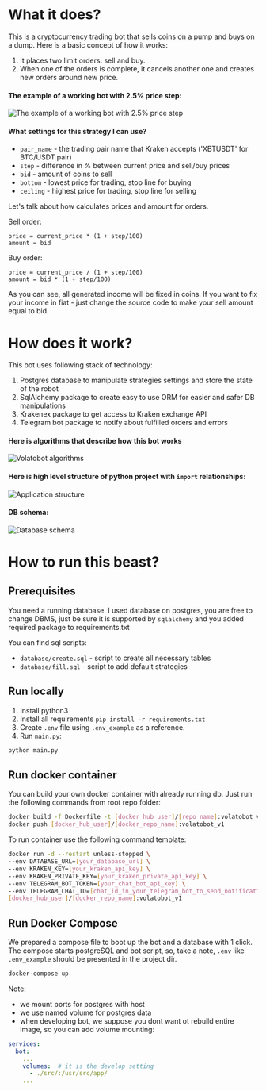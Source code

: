 # What it does?
This is a cryptocurrency trading bot that sells coins on a pump and buys on a dump.
Here is a basic concept of how it works:
1. It places two limit orders: sell and buy.
1. When one of the orders is complete, it cancels another one and creates new orders around new price.

#### The example of a working bot with 2.5% price step:
![The example of a working bot with 2.5% price step](docs/example_of_work.jpg)

#### What settings for this strategy I can use?
- `pair_name` - the trading pair name that Kraken accepts ('XBTUSDT' for BTC/USDT pair)
- `step` - difference in % between current price and sell/buy prices
- `bid` - amount of coins to sell
- `bottom` - lowest price for trading, stop line for buying
- `ceiling` - highest price for trading, stop line for selling

Let's talk about how calculates prices and amount for orders.

Sell order:
```
price = current_price * (1 + step/100)
amount = bid
```
Buy order:
```
price = current_price / (1 + step/100)
amount = bid * (1 + step/100)
```
As you can see, all generated income will be fixed in coins.
If you want to fix your income in fiat - just change the source code to make your sell amount equal to bid.

# How does it work?
This bot uses following stack of technology:
1. Postgres database to manipulate strategies settings and store the state of the robot
1. SqlAlchemy package to create easy to use ORM for easier and safer DB manipulations
1. Krakenex package to get access to Kraken exchange API
1. Telegram bot package to notify about fulfilled orders and errors

#### Here is algorithms that describe how this bot works
![Volatobot algorithms](docs/Volatobot.svg)

#### Here is high level structure of python project with `import` relationships:
![Application structure](docs/application_structure.svg)

#### DB schema:
![Database schema](docs/db_schema.svg)

# How to run this beast?

## Prerequisites
You need a running database. I used database on postgres, you are free to change DBMS, just be sure it is 
supported by `sqlalchemy` and you added required package to requirements.txt

You can find sql scripts:
- `database/create.sql` - script to create all necessary tables
- `database/fill.sql` - script to add default strategies

## Run locally
1. Install python3
1. Install all requirements ```pip install -r requirements.txt```
1. Create `.env` file using `.env_example` as a reference. 
1. Run `main.py`:
```bash
python main.py
```

## Run docker container
You can build your own docker container with already running db.
Just run the following commands from root repo folder:
```bash
docker build -f Dockerfile -t [docker_hub_user]/[repo_name]:volatobot_v1 .
docker push [docker_hub_user]/[docker_repo_name]:volatobot_v1
```

To run container use the following command template:

```bash
docker run -d --restart unless-stopped \
--env DATABASE_URL=[your_database_url] \
--env KRAKEN_KEY=[your_kraken_api_key] \
--env KRAKEN_PRIVATE_KEY=[your_kraken_private_api_key] \
--env TELEGRAM_BOT_TOKEN=[your_chat_bot_api_key] \
--env TELEGRAM_CHAT_ID=[chat_id_in_your_telegram_bot_to_send_notifications] \
[docker_hub_user]/[docker_repo_name]:volatobot_v1
```

## Run Docker Compose
We prepared a compose file to boot up the bot and a database with 1 click.
The compose starts postgreSQL and bot script, so, take a note, `.env` like `.env_example` should be presented in the project dir.

```bash
docker-compose up
```

Note:
- we mount ports for postgres with host
- we use named volume for postgres data
- when developing bot, we suppose you dont want ot rebuild entire image, so you can add volume mounting:
```yaml
services:
  bot:
    ...
    volumes:  # it is the develop setting
      - ./src/:/usr/src/app/
    ...
```

